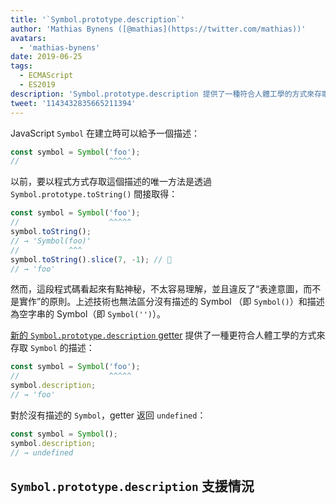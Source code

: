 ```yaml
---
title: '`Symbol.prototype.description`'
author: 'Mathias Bynens ([@mathias](https://twitter.com/mathias))'
avatars:
  - 'mathias-bynens'
date: 2019-06-25
tags:
  - ECMAScript
  - ES2019
description: 'Symbol.prototype.description 提供了一種符合人體工學的方式來存取 Symbol 的描述。'
tweet: '1143432835665211394'
---
```

JavaScript `Symbol` 在建立時可以給予一個描述：

```js
const symbol = Symbol('foo');
//                    ^^^^^
```

以前，要以程式方式存取這個描述的唯一方法是透過 `Symbol.prototype.toString()` 間接取得：

```js
const symbol = Symbol('foo');
//                    ^^^^^
symbol.toString();
// → 'Symbol(foo)'
//           ^^^
symbol.toString().slice(7, -1); // 🤔
// → 'foo'
```

然而，這段程式碼看起來有點神秘，不太容易理解，並且違反了“表達意圖，而不是實作”的原則。上述技術也無法區分沒有描述的 Symbol （即 `Symbol()`）和描述為空字串的 Symbol（即 `Symbol('')`）。

<!--truncate-->
[新的 `Symbol.prototype.description` getter](https://tc39.es/ecma262/#sec-symbol.prototype.description) 提供了一種更符合人體工學的方式來存取 `Symbol` 的描述：

```js
const symbol = Symbol('foo');
//                    ^^^^^
symbol.description;
// → 'foo'
```

對於沒有描述的 `Symbol`，getter 返回 `undefined`：

```js
const symbol = Symbol();
symbol.description;
// → undefined
```

## `Symbol.prototype.description` 支援情況

<feature-support chrome="70 /blog/v8-release-70#javascript-language-features"
                 firefox="63"
                 safari="12.1"
                 nodejs="12 https://twitter.com/mathias/status/1120700101637353473"
                 babel="yes https://github.com/zloirock/core-js#ecmascript-symbol"></feature-support>
